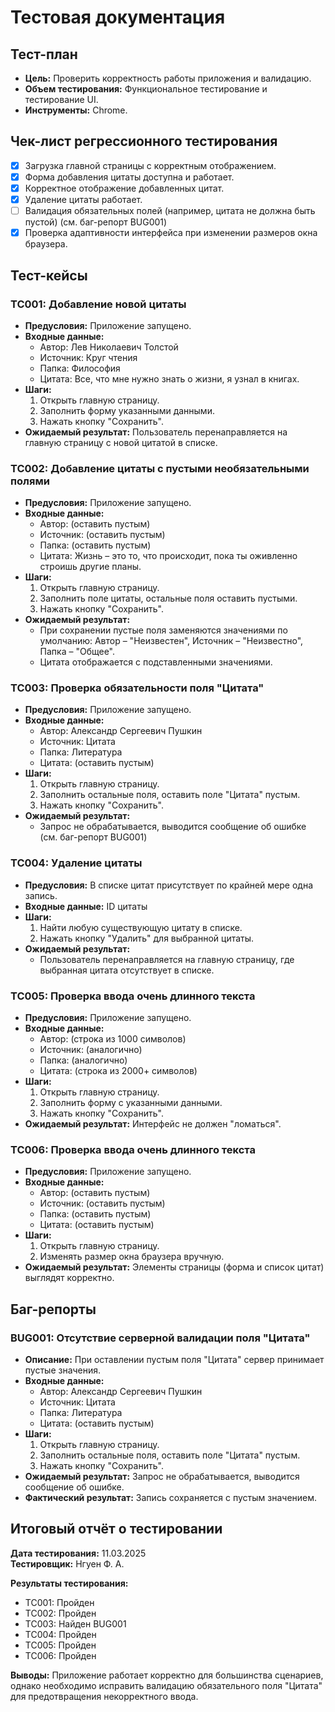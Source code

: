 ﻿# Тестовая документация

## Тест-план

-   **Цель:** Проверить корректность работы приложения и валидацию.
-   **Объем тестирования:** Функциональное тестирование и тестирование UI.
-   **Инструменты:** Chrome.

## Чек-лист регрессионного тестирования

-   [x] Загрузка главной страницы с корректным отображением.
-   [x] Форма добавления цитаты доступна и работает.
-   [x] Корректное отображение добавленных цитат.
-   [x] Удаление цитаты работает.
-   [ ] Валидация обязательных полей (например, цитата не должна быть пустой) (см. баг-репорт BUG001)
-   [x] Проверка адаптивности интерфейса при изменении размеров окна браузера.

## Тест-кейсы

### TC001: Добавление новой цитаты

-   **Предусловия:** Приложение запущено.
-   **Входные данные:**
    -   Автор: Лев Николаевич Толстой
    -   Источник: Круг чтения
    -   Папка: Философия
    -   Цитата: Все, что мне нужно знать о жизни, я узнал в книгах.
-   **Шаги:**
    1. Открыть главную страницу.
    2. Заполнить форму указанными данными.
    3. Нажать кнопку "Сохранить".
-   **Ожидаемый результат:** Пользователь перенаправляется на главную страницу с новой цитатой в списке.

### TC002: Добавление цитаты с пустыми необязательными полями

-   **Предусловия:** Приложение запущено.
-   **Входные данные:**
    -   Автор: (оставить пустым)
    -   Источник: (оставить пустым)
    -   Папка: (оставить пустым)
    -   Цитата: Жизнь – это то, что происходит, пока ты оживленно строишь другие планы.
-   **Шаги:**
    1. Открыть главную страницу.
    2. Заполнить поле цитаты, остальные поля оставить пустыми.
    3. Нажать кнопку "Сохранить".
-   **Ожидаемый результат:**
    -   При сохранении пустые поля заменяются значениями по умолчанию: Автор – "Неизвестен", Источник – "Неизвестно", Папка – "Общее".
    -   Цитата отображается с подставленными значениями.

### TC003: Проверка обязательности поля "Цитата"

-   **Предусловия:** Приложение запущено.
-   **Входные данные:**
    -   Автор: Александр Сергеевич Пушкин
    -   Источник: Цитата
    -   Папка: Литература
    -   Цитата: (оставить пустым)
-   **Шаги:**
    1. Открыть главную страницу.
    2. Заполнить остальные поля, оставить поле "Цитата" пустым.
    3. Нажать кнопку "Сохранить".
-   **Ожидаемый результат:**
    -   Запрос не обрабатывается, выводится сообщение об ошибке (см. баг-репорт BUG001)

### TC004: Удаление цитаты

-   **Предусловия:** В списке цитат присутствует по крайней мере одна запись.
-   **Входные данные:** ID цитаты
-   **Шаги:**
    1. Найти любую существующую цитату в списке.
    2. Нажать кнопку "Удалить" для выбранной цитаты.
-   **Ожидаемый результат:**
    -   Пользователь перенаправляется на главную страницу, где выбранная цитата отсутствует в списке.

### TC005: Проверка ввода очень длинного текста

-   **Предусловия:** Приложение запущено.
-   **Входные данные:**
    -   Автор: (строка из 1000 символов)
    -   Источник: (аналогично)
    -   Папка: (аналогично)
    -   Цитата: (строка из 2000+ символов)
-   **Шаги:**
    1. Открыть главную страницу.
    2. Заполнить форму с указанными данными.
    3. Нажать кнопку "Сохранить".
-   **Ожидаемый результат:** Интерфейс не должен "ломаться".

### TC006: Проверка ввода очень длинного текста

-   **Предусловия:** Приложение запущено.
-   **Входные данные:**
    -   Автор: (оставить пустым)
    -   Источник: (оставить пустым)
    -   Папка: (оставить пустым)
    -   Цитата: (оставить пустым)
-   **Шаги:**
    1. Открыть главную страницу.
    2. Изменять размер окна браузера вручную.
-   **Ожидаемый результат:** Элементы страницы (форма и список цитат) выглядят корректно.

## Баг-репорты

### BUG001: Отсутствие серверной валидации поля "Цитата"

-   **Описание:** При оставлении пустым поля "Цитата" сервер принимает пустые значения.
-   **Входные данные:**
    -   Автор: Александр Сергеевич Пушкин
    -   Источник: Цитата
    -   Папка: Литература
    -   Цитата: (оставить пустым)
-   **Шаги:**
    1. Открыть главную страницу.
    2. Заполнить остальные поля, оставить поле "Цитата" пустым.
    3. Нажать кнопку "Сохранить".
-   **Ожидаемый результат:** Запрос не обрабатывается, выводится сообщение об ошибке.
-   **Фактический результат:** Запись сохраняется с пустым значением.

## Итоговый отчёт о тестировании

**Дата тестирования:** 11.03.2025  
**Тестировщик:** Нгуен Ф. А.

**Результаты тестирования:**

-   TC001: Пройден
-   TC002: Пройден
-   TC003: Найден BUG001
-   TC004: Пройден
-   TC005: Пройден
-   TC006: Пройден

**Выводы:** Приложение работает корректно для большинства сценариев, однако необходимо исправить валидацию обязательного поля "Цитата" для предотвращения некорректного ввода.
